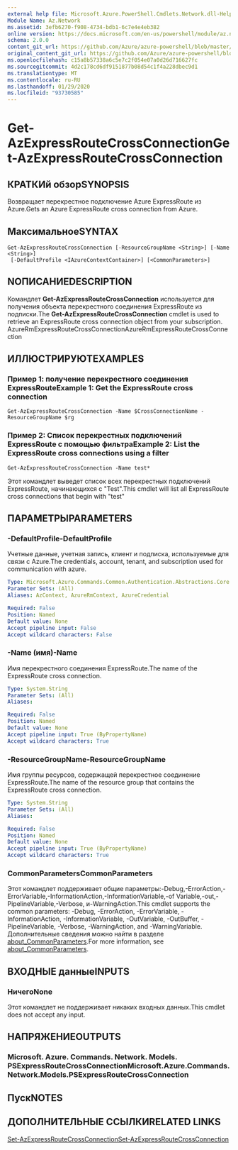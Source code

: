 ```yaml
---
external help file: Microsoft.Azure.PowerShell.Cmdlets.Network.dll-Help.xml
Module Name: Az.Network
ms.assetid: 3efb6270-f908-4734-bdb1-6c7e4e4eb382
online version: https://docs.microsoft.com/en-us/powershell/module/az.network/get-azexpressroutecrossconnection
schema: 2.0.0
content_git_url: https://github.com/Azure/azure-powershell/blob/master/src/Network/Network/help/Get-AzExpressRouteCrossConnection.md
original_content_git_url: https://github.com/Azure/azure-powershell/blob/master/src/Network/Network/help/Get-AzExpressRouteCrossConnection.md
ms.openlocfilehash: c15a8b57338a6c5e7c2f054e07a0d26d716627fc
ms.sourcegitcommit: 4d2c178cd6df9151877b08d54c1f4a228dbec9d1
ms.translationtype: MT
ms.contentlocale: ru-RU
ms.lasthandoff: 01/29/2020
ms.locfileid: "93730585"
---
```

# <span data-ttu-id="9e23d-101">Get-AzExpressRouteCrossConnection</span><span class="sxs-lookup"><span data-stu-id="9e23d-101">Get-AzExpressRouteCrossConnection</span></span>

## <span data-ttu-id="9e23d-102">КРАТКИй обзор</span><span class="sxs-lookup"><span data-stu-id="9e23d-102">SYNOPSIS</span></span>
<span data-ttu-id="9e23d-103">Возвращает перекрестное подключение Azure ExpressRoute из Azure.</span><span class="sxs-lookup"><span data-stu-id="9e23d-103">Gets an Azure ExpressRoute cross connection from Azure.</span></span>

## <span data-ttu-id="9e23d-104">Максимальное</span><span class="sxs-lookup"><span data-stu-id="9e23d-104">SYNTAX</span></span>

```
Get-AzExpressRouteCrossConnection [-ResourceGroupName <String>] [-Name <String>]
 [-DefaultProfile <IAzureContextContainer>] [<CommonParameters>]
```

## <span data-ttu-id="9e23d-105">NОПИСАНИЕ</span><span class="sxs-lookup"><span data-stu-id="9e23d-105">DESCRIPTION</span></span>
<span data-ttu-id="9e23d-106">Командлет **Get-AzExpressRouteCrossConnection** используется для получения объекта перекрестного соединения ExpressRoute из подписки.</span><span class="sxs-lookup"><span data-stu-id="9e23d-106">The **Get-AzExpressRouteCrossConnection** cmdlet is used to retrieve an ExpressRoute cross connection object from your subscription.</span></span>
<span data-ttu-id="9e23d-107">AzureRmExpressRouteCrossConnection</span><span class="sxs-lookup"><span data-stu-id="9e23d-107">AzureRmExpressRouteCrossConnection</span></span>

## <span data-ttu-id="9e23d-108">ИЛЛЮСТРИРУЮТ</span><span class="sxs-lookup"><span data-stu-id="9e23d-108">EXAMPLES</span></span>

### <span data-ttu-id="9e23d-109">Пример 1: получение перекрестного соединения ExpressRoute</span><span class="sxs-lookup"><span data-stu-id="9e23d-109">Example 1: Get the ExpressRoute cross connection</span></span>
```
Get-AzExpressRouteCrossConnection -Name $CrossConnectionName -ResourceGroupName $rg
```

### <span data-ttu-id="9e23d-110">Пример 2: Список перекрестных подключений ExpressRoute с помощью фильтра</span><span class="sxs-lookup"><span data-stu-id="9e23d-110">Example 2: List the ExpressRoute cross connections using a filter</span></span>
```
Get-AzExpressRouteCrossConnection -Name test*
```

<span data-ttu-id="9e23d-111">Этот командлет выведет список всех перекрестных подключений ExpressRoute, начинающихся с "Test".</span><span class="sxs-lookup"><span data-stu-id="9e23d-111">This cmdlet will list all ExpressRoute cross connections that begin with "test"</span></span>

## <span data-ttu-id="9e23d-112">ПАРАМЕТРЫ</span><span class="sxs-lookup"><span data-stu-id="9e23d-112">PARAMETERS</span></span>

### <span data-ttu-id="9e23d-113">-DefaultProfile</span><span class="sxs-lookup"><span data-stu-id="9e23d-113">-DefaultProfile</span></span>
<span data-ttu-id="9e23d-114">Учетные данные, учетная запись, клиент и подписка, используемые для связи с Azure.</span><span class="sxs-lookup"><span data-stu-id="9e23d-114">The credentials, account, tenant, and subscription used for communication with azure.</span></span>

```yaml
Type: Microsoft.Azure.Commands.Common.Authentication.Abstractions.Core.IAzureContextContainer
Parameter Sets: (All)
Aliases: AzContext, AzureRmContext, AzureCredential

Required: False
Position: Named
Default value: None
Accept pipeline input: False
Accept wildcard characters: False
```

### <span data-ttu-id="9e23d-115">-Name (имя)</span><span class="sxs-lookup"><span data-stu-id="9e23d-115">-Name</span></span>
<span data-ttu-id="9e23d-116">Имя перекрестного соединения ExpressRoute.</span><span class="sxs-lookup"><span data-stu-id="9e23d-116">The name of the ExpressRoute cross connection.</span></span>

```yaml
Type: System.String
Parameter Sets: (All)
Aliases:

Required: False
Position: Named
Default value: None
Accept pipeline input: True (ByPropertyName)
Accept wildcard characters: True
```

### <span data-ttu-id="9e23d-117">-ResourceGroupName</span><span class="sxs-lookup"><span data-stu-id="9e23d-117">-ResourceGroupName</span></span>
<span data-ttu-id="9e23d-118">Имя группы ресурсов, содержащей перекрестное соединение ExpressRoute.</span><span class="sxs-lookup"><span data-stu-id="9e23d-118">The name of the resource group that contains the ExpressRoute cross connection.</span></span>

```yaml
Type: System.String
Parameter Sets: (All)
Aliases:

Required: False
Position: Named
Default value: None
Accept pipeline input: True (ByPropertyName)
Accept wildcard characters: True
```

### <span data-ttu-id="9e23d-119">CommonParameters</span><span class="sxs-lookup"><span data-stu-id="9e23d-119">CommonParameters</span></span>
<span data-ttu-id="9e23d-120">Этот командлет поддерживает общие параметры:-Debug,-ErrorAction,-ErrorVariable,-InformationAction,-InformationVariable,-of Variable,-out,-PipelineVariable,-Verbose, и-WarningAction.</span><span class="sxs-lookup"><span data-stu-id="9e23d-120">This cmdlet supports the common parameters: -Debug, -ErrorAction, -ErrorVariable, -InformationAction, -InformationVariable, -OutVariable, -OutBuffer, -PipelineVariable, -Verbose, -WarningAction, and -WarningVariable.</span></span> <span data-ttu-id="9e23d-121">Дополнительные сведения можно найти в разделе [about_CommonParameters](https://go.microsoft.com/fwlink/?LinkID=113216).</span><span class="sxs-lookup"><span data-stu-id="9e23d-121">For more information, see [about_CommonParameters](https://go.microsoft.com/fwlink/?LinkID=113216).</span></span>

## <span data-ttu-id="9e23d-122">ВХОДНЫЕ данные</span><span class="sxs-lookup"><span data-stu-id="9e23d-122">INPUTS</span></span>

### <span data-ttu-id="9e23d-123">Ничего</span><span class="sxs-lookup"><span data-stu-id="9e23d-123">None</span></span>
<span data-ttu-id="9e23d-124">Этот командлет не поддерживает никаких входных данных.</span><span class="sxs-lookup"><span data-stu-id="9e23d-124">This cmdlet does not accept any input.</span></span>

## <span data-ttu-id="9e23d-125">НАПРЯЖЕНИЕ</span><span class="sxs-lookup"><span data-stu-id="9e23d-125">OUTPUTS</span></span>

### <span data-ttu-id="9e23d-126">Microsoft. Azure. Commands. Network. Models. PSExpressRouteCrossConnection</span><span class="sxs-lookup"><span data-stu-id="9e23d-126">Microsoft.Azure.Commands.Network.Models.PSExpressRouteCrossConnection</span></span>

## <span data-ttu-id="9e23d-127">Пуск</span><span class="sxs-lookup"><span data-stu-id="9e23d-127">NOTES</span></span>

## <span data-ttu-id="9e23d-128">ДОПОЛНИТЕЛЬНЫЕ ССЫЛКИ</span><span class="sxs-lookup"><span data-stu-id="9e23d-128">RELATED LINKS</span></span>

[<span data-ttu-id="9e23d-129">Set-AzExpressRouteCrossConnection</span><span class="sxs-lookup"><span data-stu-id="9e23d-129">Set-AzExpressRouteCrossConnection</span></span>](Set-AzExpressRouteCrossConnection.md)